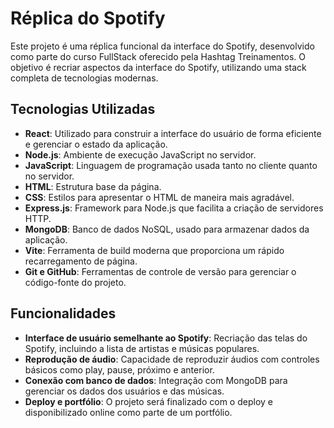 # Réplica do Spotify

Este projeto é uma réplica funcional da interface do Spotify, desenvolvido como parte do curso FullStack oferecido pela Hashtag Treinamentos. O objetivo é recriar aspectos da interface do Spotify, utilizando uma stack completa de tecnologias modernas.

## Tecnologias Utilizadas

- **React**: Utilizado para construir a interface do usuário de forma eficiente e gerenciar o estado da aplicação.
- **Node.js**: Ambiente de execução JavaScript no servidor.
- **JavaScript**: Linguagem de programação usada tanto no cliente quanto no servidor.
- **HTML**: Estrutura base da página.
- **CSS**: Estilos para apresentar o HTML de maneira mais agradável.
- **Express.js**: Framework para Node.js que facilita a criação de servidores HTTP.
- **MongoDB**: Banco de dados NoSQL, usado para armazenar dados da aplicação.
- **Vite**: Ferramenta de build moderna que proporciona um rápido recarregamento de página.
- **Git e GitHub**: Ferramentas de controle de versão para gerenciar o código-fonte do projeto.

## Funcionalidades

- **Interface de usuário semelhante ao Spotify**: Recriação das telas do Spotify, incluindo a lista de artistas e músicas populares.
- **Reprodução de áudio**: Capacidade de reproduzir áudios com controles básicos como play, pause, próximo e anterior.
- **Conexão com banco de dados**: Integração com MongoDB para gerenciar os dados dos usuários e das músicas.
- **Deploy e portfólio**: O projeto será finalizado com o deploy e disponibilizado online como parte de um portfólio.
